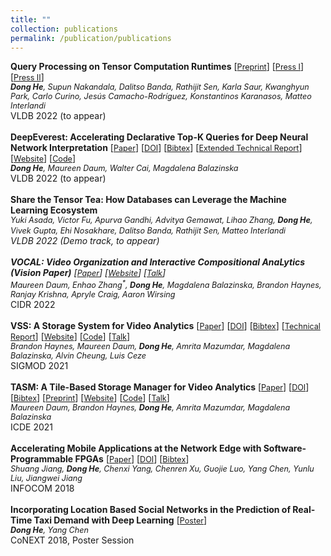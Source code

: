 ```yaml
---
title: ""
collection: publications
permalink: /publication/publications
---
```

<b>Query Processing on Tensor Computation Runtimes</b> [<a href="https://arxiv.org/abs/2203.01877" style="font-size:90%">Preprint</a>] [<a href="https://medium.com/syncedreview/meet-tqp-the-first-query-processor-to-run-on-tensor-computation-runtimes-delivers-up-to-20x-7d1f09d3b9f8" style="font-size:90%">Press I</a>] [<a href="https://www.marktechpost.com/2022/03/13/researchers-from-the-university-of-washington-and-uc-san-diego-introduce-tensor-query-processor-tqp-with-tensor-computation-runtimes-for-query-processing-20x-speedup/" style="font-size:90%">Press II</a>]<br>
<i style="font-size:90%"><b>Dong He</b>, Supun Nakandala, Dalitso Banda, Rathijit Sen, Karla Saur, Kwanghyun Park, Carlo Curino, Jesús Camacho-Rodríguez, Konstantinos Karanasos, Matteo Interlandi</i><br>
VLDB 2022 (to appear) <br>
<br>
<b>DeepEverest: Accelerating Declarative Top-K Queries for Deep Neural Network Interpretation</b> [<a href="https://dongheuw.github.io/files/p98-he.pdf" style="font-size:90%">Paper</a>] [<a href="https://doi.org/10.14778/3485450.3485460" style="font-size:90%">DOI</a>] [<a href="https://dblp.org/rec/journals/pvldb/HeDCB21.bib" style="font-size:90%">Bibtex</a>] [<a href="https://arxiv.org/abs/2104.02234" style="font-size:90%">Extended Technical Report</a>] [<a href="https://db.cs.washington.edu/projects/deepeverest/" style="font-size:90%">Website</a>] [<a href="https://github.com/uwdb/deepeverest" style="font-size:90%">Code</a>]<br>
<i style="font-size:90%"><b>Dong He</b>, Maureen Daum, Walter Cai, Magdalena Balazinska</i><br>
VLDB 2022 (to appear) <br>
<br>
<b>Share the Tensor Tea: How Databases can Leverage the Machine Learning Ecosystem</b><br>
<i style="font-size:90%">Yuki Asada<sup>*</sup>, Victor Fu<sup>*</sup>, Apurva Gandhi<sup>*</sup>, Advitya Gemawat<sup>*</sup>, Lihao Zhang<sup>*</sup>, <b>Dong He</b>, Vivek Gupta, Ehi Nosakhare, Dalitso Banda, Rathijit Sen, Matteo Interlandi</i><br>
VLDB 2022 (Demo track, to appear) <br>
<br>
<b>VOCAL: Video Organization and Interactive Compositional AnaLytics (Vision Paper)</b> [<a href="http://cidrdb.org/cidr2022/papers/p41-daum.pdf" style="font-size:90%">Paper</a>] [<a href="https://db.cs.washington.edu/projects/visualworld/" style="font-size:90%">Website</a>] [<a href="https://youtu.be/b3WXC5zlyBA" style="font-size:90%">Talk</a>]<br>
<i style="font-size:90%">Maureen Daum<sup>*</sup>, Enhao Zhang<sup>*</sup>, <b>Dong He</b>, Magdalena Balazinska, Brandon Haynes, Ranjay Krishna, Apryle Craig, Aaron Wirsing</i><br>
CIDR 2022 <br>
<br>
<b>VSS: A Storage System for Video Analytics</b> [<a href="https://db.cs.washington.edu/projects/visualworld/vss.pdf" style="font-size:90%">Paper</a>] [<a href="https://doi.org/10.1145/3448016.3459242" style="font-size:90%">DOI</a>] [<a href="https://dblp.org/rec/conf/sigmod/HaynesDHMBCC21.bib" style="font-size:90%">Bibtex</a>] [<a href="https://arxiv.org/abs/2103.16604" style="font-size:90%">Technical Report</a>] [<a href="https://db.cs.washington.edu/projects/visualworld/" style="font-size:90%">Website</a>] [<a href="https://github.com/BrandonHaynes/vss" style="font-size:90%">Code</a>] [<a href="https://dl.acm.org/doi/abs/10.1145/3448016.3459242" style="font-size:90%">Talk</a>]<br>
<i style="font-size:90%">Brandon Haynes, Maureen Daum, <b>Dong He</b>, Amrita Mazumdar, Magdalena Balazinska, Alvin Cheung, Luis Ceze</i> <br>
SIGMOD 2021 <br>
<br>
<b>TASM: A Tile-Based Storage Manager for Video Analytics</b> [<a href="https://db.cs.washington.edu/projects/visualworld/tasm.pdf" style="font-size:90%">Paper</a>] [<a href="https://doi.org/10.1109/ICDE51399.2021.00156" style="font-size:90%">DOI</a>] [<a href="https://dblp.org/rec/conf/icde/DaumHHMB21.bib" style="font-size:90%">Bibtex</a>] [<a href="https://arxiv.org/abs/2006.02958" style="font-size:90%">Preprint</a>] [<a href="https://db.cs.washington.edu/projects/visualworld/" style="font-size:90%">Website</a>] [<a href="https://github.com/uwdb/tasm" style="font-size:90%">Code</a>] [<a href="https://youtu.be/j8mvXSWXzws" style="font-size:90%">Talk</a>]<br>
<i style="font-size:90%">Maureen Daum, Brandon Haynes, <b>Dong He</b>, Amrita Mazumdar, Magdalena Balazinska</i><br>
ICDE 2021 <br>
<br>
<b>Accelerating Mobile Applications at the Network Edge with Software-Programmable FPGAs</b> [<a href="https://dongheuw.github.io/files/edgefpga-infocom18.pdf" style="font-size:90%">Paper</a>] [<a href="https://doi.org/10.1109/INFOCOM.2018.8485850" style="font-size:90%">DOI</a>] [<a href="https://dblp.org/rec/conf/infocom/JiangHYXLCLJ18.bib" style="font-size:90%">Bibtex</a>]<br>
<i style="font-size:90%">Shuang Jiang, <b>Dong He</b>, Chenxi Yang, Chenren Xu, Guojie Luo, Yang Chen, Yunlu Liu, Jiangwei Jiang</i><br>
INFOCOM 2018 <br>
<br>
<b>Incorporating Location Based Social Networks in the Prediction of Real-Time Taxi Demand with Deep Learning</b> [<a href="https://dongheuw.github.io/files/taxi-conext18.pdf" style="font-size:90%">Poster</a>]<br>
<i style="font-size:90%"><b>Dong He</b>, Yang Chen</i><br>
CoNEXT 2018, Poster Session <br>